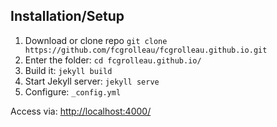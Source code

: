 ## Installation/Setup
1. Download or clone repo `git clone https://github.com/fcgrolleau/fcgrolleau.github.io.git`
2. Enter the folder: `cd fcgrolleau.github.io/`
3. Build it: `jekyll build`
4. Start Jekyll server: `jekyll serve`
5. Configure: `_config.yml`

Access via: [http://localhost:4000/](http://localhost:4000/)
